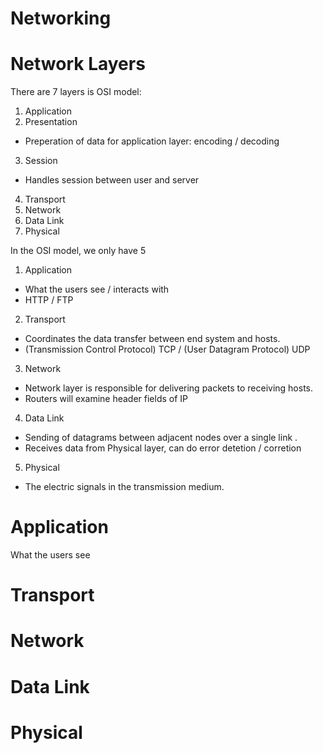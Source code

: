 # Networking

# Network Layers
There are 7 layers is OSI model:
1. Application
2. Presentation
  - Preperation of data for application layer: encoding / decoding
3. Session
  - Handles session between user and server
4. Transport
5. Network
6. Data Link
7. Physical

In the OSI model, we only have 5
1. Application
  - What the users see / interacts with
  - HTTP / FTP
2. Transport
  - Coordinates the data transfer between end system and hosts.
  - (Transmission Control Protocol) TCP / (User Datagram Protocol) UDP
3. Network
  - Network layer is responsible for delivering packets to receiving hosts.
  - Routers will examine header fields of IP
4. Data Link
  - Sending of datagrams between adjacent nodes over a single link .
  - Receives data from Physical layer, can do error detetion / corretion
5. Physical
  - The electric signals in the transmission medium.

# Application
What the users see

# Transport

# Network

# Data Link

# Physical

